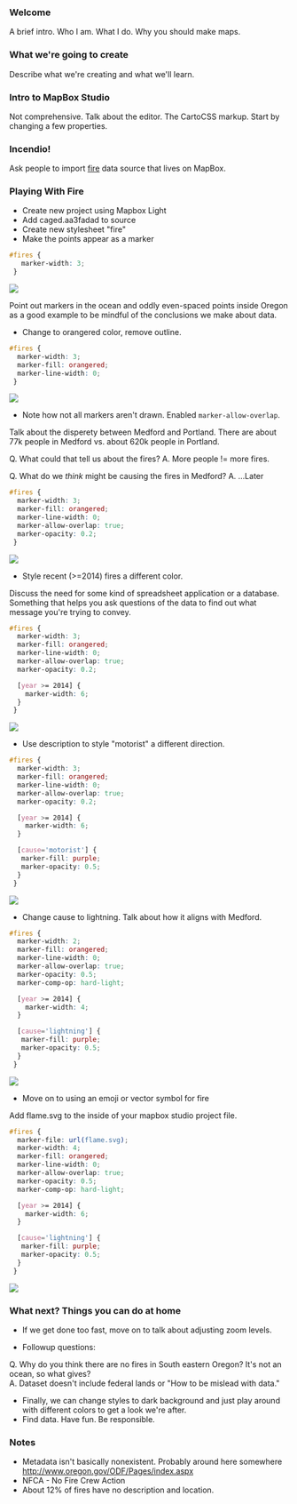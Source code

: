 ### Welcome
A brief intro.  Who I am.  What I do.  Why you should make maps.

### What we're going to create
Describe what we're creating and what we'll learn.

### Intro to MapBox Studio
Not comprehensive.  Talk about the editor.  The CartoCSS markup.
Start by changing a few properties.

### Incendio!
Ask people to import [fire](https://data.oregon.gov/Natural-Resources/2005-2014-Fire-Data/9nkj-mp3y) data source that lives on MapBox.

### Playing With Fire
* Create new project using Mapbox Light
* Add caged.aa3fadad to source
* Create new stylesheet "fire"
* Make the points appear as a marker

```css
#fires {
   marker-width: 3;
 }
```

![](./images/step-1.png)

Point out markers in the ocean and oddly even-spaced points inside Oregon as a good example to be mindful of the conclusions we make about data.

* Change to orangered color, remove outline.

```css
#fires {
  marker-width: 3;
  marker-fill: orangered;
  marker-line-width: 0;
 }
 ```

 ![](./images/step-2.png)

* Note how not all markers aren't drawn.  Enabled `marker-allow-overlap`.

Talk about the disperety between Medford and Portland.  There are about 77k people in Medford vs. about 620k people in Portland.  

Q. What could that tell us about the fires?
A. More people != more fires.  

Q. What do we *think* might be causing the fires in Medford?
A. ...Later

```css
#fires {
  marker-width: 3;
  marker-fill: orangered;
  marker-line-width: 0;
  marker-allow-overlap: true;
  marker-opacity: 0.2;
 }
 ```

  ![](./images/step-3.png)

* Style recent (>=2014) fires a different color.

Discuss the need for some kind of spreadsheet application or a database.  Something that helps you ask questions of the data to find out what message you're trying to convey.

```css
#fires {
  marker-width: 3;
  marker-fill: orangered;
  marker-line-width: 0;
  marker-allow-overlap: true;
  marker-opacity: 0.2;

  [year >= 2014] {
    marker-width: 6;
  }
 }
 ```

![](./images/step-4.png)


* Use description to style "motorist" a different direction.

```css
#fires {
  marker-width: 3;
  marker-fill: orangered;
  marker-line-width: 0;
  marker-allow-overlap: true;
  marker-opacity: 0.2;

  [year >= 2014] {
    marker-width: 6;
  }

  [cause='motorist'] {
   marker-fill: purple;
   marker-opacity: 0.5;
  }
 }
 ```

![](./images/step-5.png)

* Change cause to lightning.  Talk about how it aligns with Medford.

```css
#fires {
  marker-width: 2;
  marker-fill: orangered;
  marker-line-width: 0;
  marker-allow-overlap: true;
  marker-opacity: 0.5;
  marker-comp-op: hard-light;

  [year >= 2014] {
    marker-width: 4;
  }

  [cause='lightning'] {
   marker-fill: purple;
   marker-opacity: 0.5;
  }
 }
```

![](./images/step-6.png)


* Move on to using an emoji or vector symbol for fire

Add flame.svg to the inside of your mapbox studio project file.

```css
#fires {
  marker-file: url(flame.svg);
  marker-width: 4;
  marker-fill: orangered;
  marker-line-width: 0;
  marker-allow-overlap: true;
  marker-opacity: 0.5;
  marker-comp-op: hard-light;

  [year >= 2014] {
    marker-width: 6;
  }

  [cause='lightning'] {
   marker-fill: purple;
   marker-opacity: 0.5;
  }
 }
 ```

 ![](./images/step-7.png)

### What next? Things you can do at home
* If we get done too fast, move on to talk about adjusting zoom levels.

* Followup questions:  

Q. Why do you think there are no fires in South eastern Oregon? It's not an ocean, so what gives?  
A. Dataset doesn't include federal lands or "How to be mislead with data."

* Finally, we can change styles to dark background and just play around with
  different colors to get a look we're after.
* Find data. Have fun. Be responsible.


### Notes
* Metadata isn't basically nonexistent.  Probably around here somewhere http://www.oregon.gov/ODF/Pages/index.aspx
* NFCA - No Fire Crew Action
* About 12% of fires have no description and location.  
